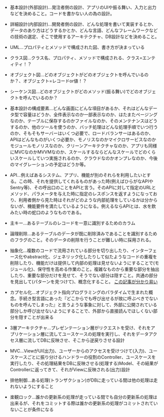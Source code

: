 - 基本設計(外部設計)...発注者側の設計、アプリのUIや振る舞い、入力と出力などを決めること。コードを書かない人の為の設計。

- 詳細設計(内部設計)...開発者側の設計、どんな処理を書いて実装するとか、データのあり方はどうするかとか、どんな言語、どんなフレームワークなどの技術の選定、そこで使用するアーキテクチャ、DB設計などを決めること。

- UML...プロパティとメソッドで構成された図、書き方が決まっている 

- クラス図...クラス名、プロパティ、メソッドで構成される、クラス=エンティティ！？

- オブジェクト図...どのオブジェクトがどのオブジェクトを呼んでいるのか？、オブジェクト=レコードor値！？

- シーケンス図...どのオブジェクトがどのメソッド(振る舞い)でどのオブジェクトを呼んでいるのか？ 

- 基本設計の構成要素...どんな画面にどんな項目があるか、それはどんなデータ型で容量はどうか、全件表示なのか一部表示なのか、はたまたページングなのか、テーブルに保存するのかファイルなのか、そのメンテナンスはどうするのか、他のツールを使うのか、バッチ処理はどんな処理手順でいつ行うのか、そもそもサーバーはいくつ必要で、ロードバランサーはあるのか、APIはどんなものがいくつ必要か、モノリスなのかマイクロサービスなのかモジュールモノリスなのか、クリーンアーキテクチャなのか、アプリも同様にMVCなのかMVVMなのか、スケールするならどんなスケールでどのくらいスケールしていつ実施されるのか、クラウドなのかオンプレなのか、今後のマイグレーションの予定はどうか等。

- API...例えばあるシステム、アプリ、機能が別のそれらを利用したいとする。この時、それを提供してくれるものがあった時(例えばひらがなAPIやSentry等)、その呼出口のことをAPIと言う。そのAPIに対して指定のURLとメソッド、パラメータを与えた時に指定のレスポンスを返すようになっており、利用者側から見た時はそれがどのような内部処理をしているかは分からないが、機能要件を満たしているようになる。例えるならAPIとは、水を飲みたい時の蛇口のようなものである。

- 主キー...あるテーブルのレコードを一意に識別するためのカラム 

- 論理削除...あるテーブルのデータが既に削除済みであることを識別するためのフラグのこと。そのデータの削除を行うことが難しい時に採用される。 

- 抽象化...複数のコードで流用されている部分を切り出したり、インターフェース化やabstract化、ジェネリック化したりして似たようなコードの重複を削除したり、機能だけは提供して内部の処理は見せないようにすることで(モジュール化)、保守性を高める作業のこと。複雑なものから重要な部分を抽出したり、重要な部分だけを見せて、そうでない部分は隠すこと。共通の部分を見出して(パターンを見つけて)、概念化すること。
[この記事が分かり易い](https://qiita.com/t1k2a/items/42e9acde38df9d6246be)

- カプセル化...オブジェクト指向プログラミングのパラダイムで生まれた概念。手続き型言語にあった『どこからでも呼び出せるが故に呼ぶべきでないものを呼んでしまった』と言うような事象に対して、外部に公開されている部分しか呼び出せないようにすることで、外部から直接読んでほしくない部分を隠すことが出来る 

- 3層アーキテクチャ...プレゼンテーション層がリクエストを受け、それをアプリケーション層に流してユースケースの処理を実行し、それをデータアクセス層に流してDBに反映させ、そこから逆戻りさせる設計 

- MVC...ViewがUI(出力)、ユーザーからのアクセスを受けつけて(入力)、ユースケースごとに振り分けるハンドラーの役割のController、ユースケースを実行したり、その処理結果をDBに反映させる(処理する)Model、その結果がControllerに返ってきて、それがViewに反映される(出力)設計 

- 排他制御...ある処理(トランザクション)がDBに走っている間は他の処理は走れないようにすること 

- 楽観ロック...誰かの更新系の処理が走っている間でも自分の更新系の処理は出来るが、それをコミットする際は誰かの更新系の処理がコミットされていないことが条件になる 
